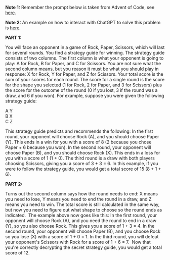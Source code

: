 **Note 1:** Remember the prompt below is taken from Advent of Code, see [here](https://adventofcode.com/2022/day/2).

**Note 2:** An example on how to interact with ChatGPT to solve this problem is [here](https://github.com/nuitrcs/code_chatgpt/blob/main/Answer%20to%20RPS%20exercise.md).

<b>PART 1:</b>

You will face an opponent in a game of Rock, Paper, Scissors, which will last for several rounds. You find a strategy guide for winning. The strategy guide consists of two columns. The first column is what your opponent is going to play: A for Rock, B for Paper, and C for Scissors. You are not sure what the second column means, but you reason it must be what you should play in response: X for Rock, Y for Paper, and Z for Scissors. Your total score is the sum of your scores for each round. The score for a single round is the score for the shape you selected (1 for Rock, 2 for Paper, and 3 for Scissors) plus the score for the outcome of the round (0 if you lost, 3 if the round was a draw, and 6 if you won). For example, suppose you were given the following strategy guide:​

A Y​ <br>
B X​ <br>
C Z​

This strategy guide predicts and recommends the following: In the first round, your opponent will choose Rock (A), and you should choose Paper (Y). This ends in a win for you with a score of 8 (2 because you chose Paper + 6 because you won). In the second round, your opponent will choose Paper (B), and you should choose Rock (X). This ends in a loss for you with a score of 1 (1 + 0). The third round is a draw with both players choosing Scissors, giving you a score of 3 + 3 = 6. In this example, if you were to follow the strategy guide, you would get a total score of 15 (8 + 1 + 6).

<b>PART 2:</b>

Turns out the second column says how the round needs to end: X means you need to lose, Y means you need to end the round in a draw, and Z means you need to win. The total score is still calculated in the same way, but now you need to figure out what shape to choose so the round ends as indicated.​
​
The example above now goes like this: In the first round, your opponent will choose Rock (A), and you need the round to end in a draw (Y), so you also choose Rock. This gives you a score of 1 + 3 = 4. In the second round, your opponent will choose Paper (B), and you choose Rock so you lose (X) with a score of 1 + 0 = 1. In the third round, you will defeat your opponent's Scissors with Rock for a score of 1 + 6 = 7.​
​
Now that you're correctly decrypting the secret strategy guide, you would get a total score of 12.
